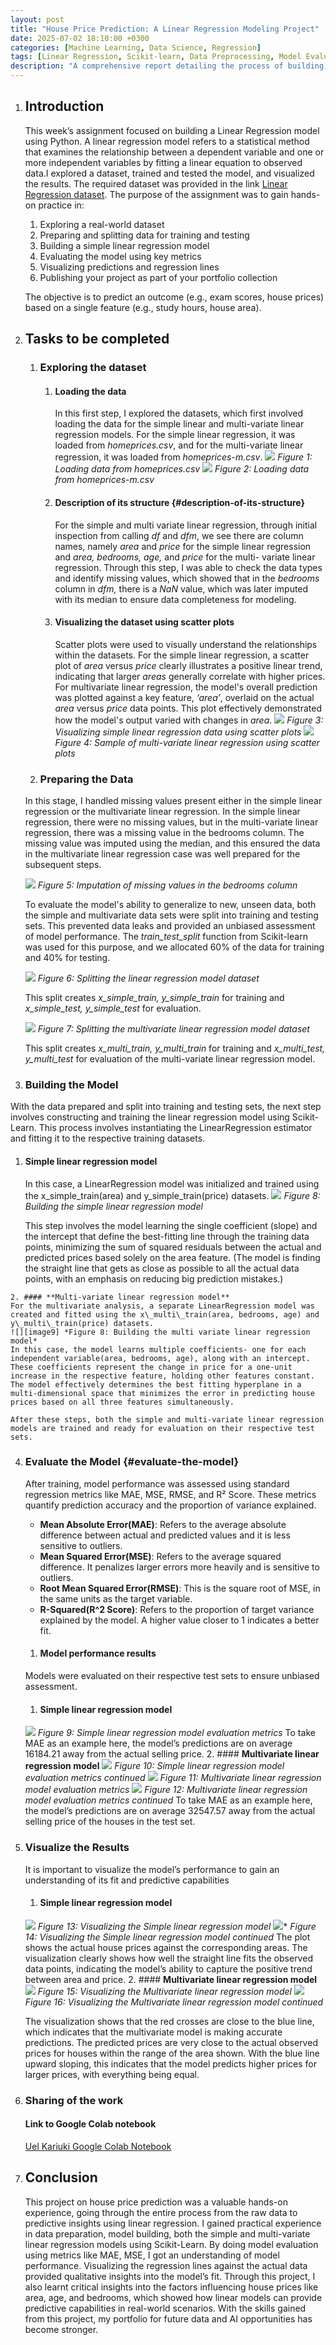 ```yaml
---
layout: post
title: "House Price Prediction: A Linear Regression Modeling Project"
date: 2025-07-02 18:10:00 +0300
categories: [Machine Learning, Data Science, Regression]
tags: [Linear Regression, Scikit-learn, Data Preprocessing, Model Evaluation, Python, Data Visualization]
description: "A comprehensive report detailing the process of building, evaluating, and visualizing simple and multi-variate linear regression models for house price prediction."
---
```


1. ## **Introduction**

   This week’s assignment focused on building a Linear Regression model using Python. A linear regression model refers to a statistical method that examines the relationship between a dependent variable and one or more independent variables by fitting a linear equation to observed data.I explored a dataset, trained and tested the model, and visualized the results. The required dataset was provided in the link [Linear Regression dataset](https://drive.google.com/drive/u/0/folders/1ljnoug9AkHvZu5YZME6nXay5w-noGyIg). The purpose of the assignment was to gain hands-on practice in:
	1. Exploring a real-world dataset
	2. Preparing and splitting data for training and testing
	3. Building a simple linear regression model
	4. Evaluating the model using key metrics
	5. Visualizing predictions and regression lines
	6. Publishing your project as part of your portfolio collection

   The objective is to predict an outcome (e.g., exam scores, house prices) based on a single feature (e.g., study hours, house area).

2. ## **Tasks to be completed**

   1. ### **Exploring the dataset**

      1. #### **Loading the data**

         In this first step, I explored the datasets, which first involved loading the data for the simple linear and multi-variate linear regression models. For the simple linear regression, it was loaded from *homeprices.csv*, and for the multi-variate linear regression, it was loaded from *homeprices-m.csv*.
		 ![][image1] *Figure 1: Loading data from homeprices.csv*
		 ![][image2] *Figure 2: Loading data from homeprices-m.csv*

      2. #### **Description of its structure** {#description-of-its-structure}

         For the simple and multi variate linear regression, through initial inspection from calling *df* and *dfm*, we see there are column names, namely *area* and *price* for the simple linear regression and *area, bedrooms, age,* and *price* for the multi- variate linear regression. Through this step, I was able to check the data types and identify missing values, which showed that in the *bedrooms* column in *dfm,* there is a *NaN* value, which was later imputed with its median to ensure data completeness for modeling.

      3. #### **Visualizing the dataset using scatter plots**

         Scatter plots were used to visually understand the relationships within the datasets.
         For the simple linear regression, a scatter plot of *area* versus *price* clearly illustrates a positive linear trend, indicating that larger *areas* generally correlate with higher prices.
         For multivariate linear regression, the model's overall prediction was plotted against a key feature, *‘area’*,
         overlaid on the actual *area* versus *price* data points. This plot effectively demonstrated how the model's output varied with changes in *area*.
		 ![][image3] *Figure 3: Visualizing simple linear regression data using scatter plots*
		 ![][image4] *Figure 4: Sample of multi-variate linear regression using scatter plots*

   2. ### **Preparing the Data**

   In this stage, I  handled missing values present either in the simple linear regression or the multivariate linear regression. In the simple linear regression, there were no missing values, but in the multi-variate linear regression, there was a missing value in the bedrooms column. The missing value was imputed using the median, and this ensured the data in the multivariate linear regression case was well prepared for the subsequent steps.

   ![][image5] *Figure 5: Imputation of missing values in the bedrooms column*

   To evaluate the model's ability to generalize to new, unseen data, both the simple and multivariate data sets were split into training and testing sets. This prevented data leaks and provided an unbiased assessment of model performance. The *train\_test\_split* function from Scikit-learn was used for this purpose, and we allocated 60% of the data for training and 40% for testing.

   ![][image6] *Figure 6: Splitting the linear regression model dataset*



	This split creates *x\_simple\_train, y\_simple\_train* for training and *x\_simple\_test, y\_simple\_test* for evaluation.

	![][image7] *Figure 7: Splitting the multivariate linear regression model dataset*

	This split creates *x\_multi\_train, y\_multi\_train* for training and *x\_multi\_test,  y\_multi\_test* for evaluation of the multi-variate linear regression model.

3. ### **Building the Model**
With the data prepared and split into training and testing sets, the next step involves constructing and training the linear regression model using Scikit-Learn. This process involves instantiating the LinearRegression estimator and fitting it to the respective training datasets.

   1. #### **Simple linear regression model**

	  In this case, a LinearRegression model was initialized and trained using the x\_simple\_train(area) and y\_simple\_train(price) datasets.
	  ![][image8] *Figure 8: Building the simple linear regression model*


      This step involves the model learning the single coefficient (slope) and the intercept that define the best-fitting line through the training data points, minimizing the sum of squared residuals between the actual and predicted prices based solely on the area feature. (The model is finding the straight line that gets as close as possible to all the actual data points, with an emphasis on reducing big prediction mistakes.)

    2. #### **Multi-variate linear regression model**
	For the multivariate analysis, a separate LinearRegression model was created and fitted using the x\_multi\_train(area, bedrooms, age) and y\_multi\_train(price) datasets.
	![][image9] *Figure 8: Building the multi variate linear regression model*
	In this case, the model learns multiple coefficients- one for each independent variable(area, bedrooms, age), along with an intercept. These coefficients represent the change in price for a one-unit increase in the respective feature, holding other features constant. The model effectively determines the best fitting hyperplane in a multi-dimensional space that minimizes the error in predicting house prices based on all three features simultaneously.

	After these steps, both the simple and multi-variate linear regression models are trained and ready for evaluation on their respective test sets.

4. ### **Evaluate the Model** {#evaluate-the-model}

	After training,  model performance was assessed using standard regression metrics like MAE, MSE, RMSE, and R² Score. These metrics quantify prediction accuracy and the proportion of variance explained.

	* **Mean Absolute Error(MAE)**: Refers to the average absolute difference between actual and predicted values and it is less sensitive to outliers.
	* **Mean Squared Error(MSE)**: Refers to the average squared difference. It penalizes larger errors more heavily and is sensitive to outliers.
	* **Root Mean Squared Error(RMSE)**: This is the square root of MSE, in the same units as the target variable.
	* **R-Squared(R^2 Score)**: Refers to the proportion of target variance explained by the model. A higher value closer to 1 indicates a better fit.
	1. #### **Model performance results**
	Models were evaluated on their respective test sets to ensure unbiased assessment.
	1. #### **Simple linear regression model**
	![][image10] *Figure 9: Simple linear regression model evaluation metrics*
	To take MAE as an example here, the model’s predictions are on average 16184.21 away from the actual selling price.
	2. #### **Multivariate linear regression model**
	![][image11] *Figure 10: Simple linear regression model evaluation metrics continued*
	![][image12] *Figure 11: Multivariate linear regression model evaluation metrics*
	![][image13] *Figure 12: Multivariate linear regression model evaluation metrics continued*
	To take MAE as an example here, the model’s predictions are on average 32547.57 away from the actual selling price of the houses in the test set.

5. ### **Visualize the Results**
	It is important to visualize the model’s performance to gain an understanding of its fit and predictive capabilities

	1. #### **Simple linear regression model**
	![][image14] *Figure 13: Visualizing the Simple linear regression model*
	![][image15]* *Figure 14: Visualizing the Simple linear regression model continued*
	The plot shows the actual house prices against the corresponding areas. The visualization clearly shows how well the straight line fits the observed data points, indicating the model’s ability to capture the positive trend between area and price.
	2. #### **Multivariate linear regression model**
	![][image16] *Figure 15: Visualizing the Multivariate linear regression model*
	![][image17] *Figure 16: Visualizing the Multivariate linear regression model continued*

	The visualization shows that the red crosses are close to the blue line, which indicates that the multivariate model is making accurate predictions. The predicted prices are very close to the actual observed prices for houses within the range of the area shown. With the blue line upward sloping, this indicates that the model predicts higher prices for larger prices, with everything being equal.

6. ### **Sharing of the work**

   #### **Link to Google Colab notebook**

   [Uel Kariuki Google Colab Notebook](https://colab.research.google.com/drive/1ZH1YrT9wnmQBRt4ZQPXl5VmNJplWkHRK?usp=sharing)

3. ## **Conclusion**

   This project on house price prediction was a valuable hands-on experience, going through the entire process from the raw data to predictive insights using linear regression. I gained practical experience in data preparation, model building, both the simple and multi-variate linear regression models using Scikit-Learn. By doing model evaluation using metrics like MAE, MSE, I got an understanding of model performance. Visualizing the regression lines against the actual data provided qualitative insights into the model’s fit. Through this project, I also learnt critical insights into the factors influencing house prices like area, age, and bedrooms, which showed how linear models can provide predictive capabilities in real-world scenarios. With the skills gained from this project, my portfolio for future data and AI opportunities has become stronger.

[image1]: /assets/images/Projects/regression_models_week_7_screenshots/1.1.png
[image2]: /assets/images/Projects/regression_models_week_7_screenshots/1.2.png
[image3]: /assets/images/Projects/regression_models_week_7_screenshots/1.3_regression.png
[image4]: /assets/images/Projects/regression_models_week_7_screenshots/1.4_regression.png
[image5]: /assets/images/Projects/regression_models_week_7_screenshots/1.4.1__regression.png
[image6]: /assets/images/Projects/regression_models_week_7_screenshots/1.5_regression.png
[image7]: /assets/images/Projects/regression_models_week_7_screenshots/1.6_regression.png
[image8]: /assets/images/Projects/regression_models_week_7_screenshots/1.7_regression.png
[image9]: /assets/images/Projects/regression_models_week_7_screenshots/1.8_regression.png
[image10]: /assets/images/Projects/regression_models_week_7_screenshots/1.9_regression.png
[image11]: /assets/images/Projects/regression_models_week_7_screenshots/2.0__regression.png
[image12]: /assets/images/Projects/regression_models_week_7_screenshots/2.1__regression.png
[image13]: /assets/images/Projects/regression_models_week_7_screenshots/2.2__regression.png
[image14]: /assets/images/Projects/regression_models_week_7_screenshots/2.3_regression.png
[image15]: /assets/images/Projects/regression_models_week_7_screenshots/2.4_regression.png
[image16]: /assets/images/Projects/regression_models_week_7_screenshots/2.5_regression.png
[image17]: /assets/images/Projects/regression_models_week_7_screenshots/2.6_regression.png
